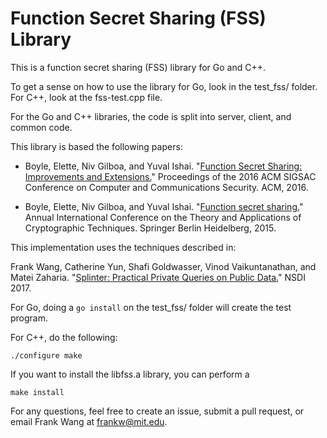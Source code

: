 # Function Secret Sharing (FSS) Library

This is a function secret sharing (FSS) library for Go and C++. 

To get a sense on how to use the library for Go, look in the test_fss/ folder. For C++, look at the fss-test.cpp file. 

For the Go and C++ libraries, the code is split into server, client, and common code.

This library is based the following papers:

- Boyle, Elette, Niv Gilboa, and Yuval Ishai. "[Function Secret Sharing: Improvements and Extensions.](https://pdfs.semanticscholar.org/6b3a/ea37625702e98e5033e1107403e319b4df01.pdf)" Proceedings of the 2016 ACM SIGSAC Conference on Computer and Communications Security. ACM, 2016.

- Boyle, Elette, Niv Gilboa, and Yuval Ishai. "[Function secret sharing.](https://cs.idc.ac.il/~elette/FunctionSecretSharing.pdf)" Annual International Conference on the Theory and Applications of Cryptographic Techniques. Springer Berlin Heidelberg, 2015. 

This implementation uses the techniques described in: 

Frank Wang, Catherine Yun, Shafi Goldwasser, Vinod Vaikuntanathan, and Matei Zaharia. "[Splinter: Practical Private Queries on Public Data.](https://frankwang.org/papers/wang-splinter.pdf)" NSDI 2017.

For Go, doing a `go install` on the test_fss/ folder will create the test program. 

For C++, do the following:

`./configure
make`

If you want to install the libfss.a library, you can perform a

`make install`

For any questions, feel free to create an issue, submit a pull request, or email Frank Wang at frankw@mit.edu.

